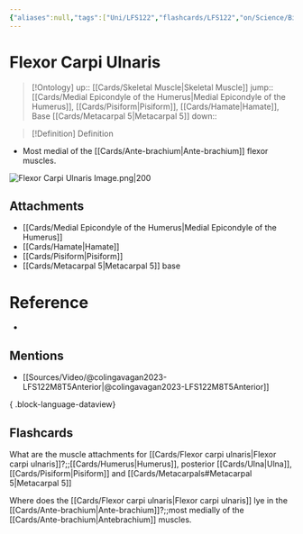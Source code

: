 ```yaml
---
{"aliases":null,"tags":["Uni/LFS122","flashcards/LFS122","on/Science/Biology/Anatomy"],"dg-publish":true,"permalink":"/cards/flexor-carpi-ulnaris/","dgPassFrontmatter":true}
---
```


# Flexor Carpi Ulnaris

> [!Ontology]
> up:: [[Cards/Skeletal Muscle\|Skeletal Muscle]]
> jump:: [[Cards/Medial Epicondyle of the Humerus\|Medial Epicondyle of the Humerus]], [[Cards/Pisiform\|Pisiform]], [[Cards/Hamate\|Hamate]], Base [[Cards/Metacarpal 5\|Metacarpal 5]]
> down:: 

> [!Definition] Definition

- Most medial of the [[Cards/Ante-brachium\|Ante-brachium]] flexor muscles.

![Flexor Carpi Ulnaris Image.png|200](/img/user/Extras/Images/Flexor%20Carpi%20Ulnaris%20Image.png)

## Attachments

- [[Cards/Medial Epicondyle of the Humerus\|Medial Epicondyle of the Humerus]]
- [[Cards/Hamate\|Hamate]]
- [[Cards/Pisiform\|Pisiform]]
- [[Cards/Metacarpal 5\|Metacarpal 5]] base

# Reference

- 

## Mentions

- [[Sources/Video/@colingavagan2023-LFS122M8T5Anterior\|@colingavagan2023-LFS122M8T5Anterior]]

{ .block-language-dataview}

## Flashcards

What are the muscle attachments for [[Cards/Flexor carpi ulnaris\|Flexor carpi ulnaris]]?;;[[Cards/Humerus\|Humerus]], posterior [[Cards/Ulna\|Ulna]], [[Cards/Pisiform\|Pisiform]] and [[Cards/Metacarpals#Metacarpal 5\|Metacarpal 5]]
<!--SR:!2023-11-19,45,210-->

Where does the [[Cards/Flexor carpi ulnaris\|Flexor carpi ulnaris]] lye in the [[Cards/Ante-brachium\|Ante-brachium]]?;;most medially of the [[Cards/Ante-brachium\|Antebrachium]] muscles.